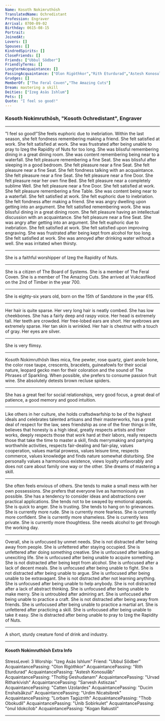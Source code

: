 ```yaml
---
Name: Kosoth Nokimruthösh
TranslatedName: Ochredistant
Profession: Engraver    
Arrival: 0700-09-02
Birthday: 0615-08-15
Portrait:
JoinedAt: 
Lovers: []
Spouses: []
KindredSpirits: []
CloseFriends: []
Friends: ["Ubbul Sôdber"]
FriendlyTerms: []
LongtermAcquaintance: []
PassingAcquaintance: ["Olon Rigòthkor","Rith Eturdurad","Astesh Konosulåb","Tholtig Geshudanam","Urvad Rìtharkivish","Sarvesh Astiszas","Catten Uzolardes","Ducim Enshalsåkzul","Urdim Nicatsibrek","Lorbam Tagùzrith","Thob Obokudil","Unib Sobìrkulet","ònul Idokcilob","Kogan Rakustil"]
Grudges: []
MemberOf: ["The Feral Coven","The Amazing Cuts"]
Dream: mastering a skill
Deities: ["Izeg Asàs Ishlum"]
Pets: []
Quote: "I feel so good!"
---
```


### Kosoth Nokimruthösh, "Kosoth Ochredistant", Engraver 
 
***

"I feel so good!"She feels euphoric due to inebriation. Within the last season, she felt fondness remembering making a friend. She felt satisfied at work. She felt satisfied at work. She was frustrated after being unable to pray to Izeg the Rapidity of Nuts for too long. She was blissful remembering dining in a great dining room. She was content remembering being near to a waterfall. She felt pleasure remembering a fine Seat. She was blissful after sleeping in a good bedroom. She felt pleasure near a fine Seat. She felt pleasure near a fine Seat. She felt fondness talking with an acquaintance. She felt pleasure near a fine Seat. She felt pleasure near a fine Door. She felt pleasure near her own fine Bed. She felt pleasure near a completely sublime Well. She felt pleasure near a fine Door. She felt satisfied at work. She felt pleasure remembering a fine Table. She was content being near to a waterfall. She felt satisfied at work. She felt euphoric due to inebriation. She felt fondness after making a friend. She was angry dwelling upon getting into an argument. She felt satisfied remembering work. She was blissful dining in a great dining room. She felt pleasure having an intellectual discussion with an acquaintance. She felt pleasure near a fine Seat. She was angry after getting into an argument. She felt euphoric due to inebriation. She felt satisfied at work. She felt satisfied upon improving engraving. She was frustrated after being kept from alcohol for too long. She felt satisfied at work. She was annoyed after drinking water without a well. She was irritated when thirsty. 
***

She is a faithful worshipper of Izeg the Rapidity of Nuts. 
***

She is a citizen of The Board of Systems. She is a member of The Feral Coven. She is a member of The Amazing Cuts. She arrived at Vukcasfikod on the 2nd of Timber in the year 700. 
***

She is eighty-six years old, born on the 15th of Sandstone in the year 615. 
***

Her hair is quite sparse. Her very long hair is neatly combed. She has low cheekbones. She has a fairly deep and raspy voice. Her head is extremely tall. Her teeth are crowded. Her free-lobed ears are short. Her eyebrows are extremely sparse. Her tan skin is wrinkled. Her hair is chestnut with a touch of gray. Her eyes are silver. 
***

She is very flimsy. 
***

Kosoth Nokimruthösh likes mica, fine pewter, rose quartz, giant anole bone, the color rose taupe, crescents, bracelets, guineafowls for their social nature, leopard gecko men for their coloration and the sound of The Phrases of Sparkling. When possible, she prefers to consume passion fruit wine. She absolutely detests brown recluse spiders. 
***

She has a great feel for social relationships, very good focus, a great deal of patience, a good memory and good intuition. 
***

Like others in her culture, she holds craftsdwarfship to be of the highest ideals and celebrates talented artisans and their masterworks, has a great deal of respect for the law, sees friendship as one of the finer things in life, believes that honesty is a high ideal, greatly respects artists and their works, deeply respects those that work hard at their labors, really respects those that take the time to master a skill, finds merrymaking and partying worthwhile activities, respects fair-dealing and fair-play, values cooperation, values martial prowess, values leisure time, respects commerce, values knowledge and finds nature somewhat disturbing. She personally values a harmonious existence, views loyalty unfavorably and does not care about family one way or the other. She dreams of mastering a skill. 
***

She often feels envious of others. She tends to make a small mess with her own possessions. She prefers that everyone live as harmoniously as possible. She has a tendency to consider ideas and abstractions over practical applications. She tends not to be swayed by emotional appeals. She is quick to anger. She is trusting. She tends to hang on to grievances. She is currently more rude. She is currently more fearless. She is currently more confident. She is currently more shameless. She is currently less private. She is currently more thoughtless. She needs alcohol to get through the working day. 
***

Overall, she is unfocused by unmet needs. She is not distracted after being away from people. She is unfettered after staying occupied. She is unfettered after doing something creative. She is unfocused after leading an unexciting life. She is unfocused after being unable to acquire something. She is not distracted after being kept from alcohol. She is unfocused after a lack of decent meals. She is unfocused after being unable to fight. She is not distracted after being unable to argue. She is unfocused after being unable to be extravagant. She is not distracted after not learning anything. She is unfocused after being unable to help anybody. She is not distracted after a lack of abstract thinking. She is unfocused after being unable to make merry. She is untroubled after admiring art. She is unfocused after being unable to practice a craft. She is not distracted after being away from friends. She is unfocused after being unable to practice a martial art. She is unfettered after practicing a skill. She is unfocused after being unable to take it easy. She is distracted after being unable to pray to Izeg the Rapidity of Nuts. 
***

A short, sturdy creature fond of drink and industry. 
***

#### Kosoth Nokimruthösh Extra Info

StressLevel: 3
Worship: "Izeg Asàs Ishlum"
Friend: "Ubbul Sôdber"
AcquaintancePassing: "Olon Rigòthkor"
AcquaintancePassing: "Rith Eturdurad"
AcquaintancePassing: "Astesh Konosulåb"
AcquaintancePassing: "Tholtig Geshudanam"
AcquaintancePassing: "Urvad Rìtharkivish"
AcquaintancePassing: "Sarvesh Astiszas"
AcquaintancePassing: "Catten Uzolardes"
AcquaintancePassing: "Ducim Enshalsåkzul"
AcquaintancePassing: "Urdim Nicatsibrek"
AcquaintancePassing: "Lorbam Tagùzrith"
AcquaintancePassing: "Thob Obokudil"
AcquaintancePassing: "Unib Sobìrkulet"
AcquaintancePassing: "ònul Idokcilob"
AcquaintancePassing: "Kogan Rakustil"

***
